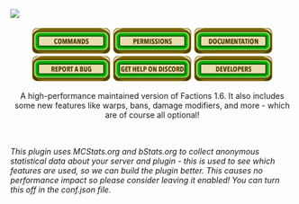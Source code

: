 ![](https://raw.githubusercontent.com/redstone/LegacyFactions/master/media/legacyfactions.png)
<div align="center"> 
<img src="https://raw.githubusercontent.com/redstone/LegacyFactionsDocs/master/media/commands.png" width="140px"> <img src="https://raw.githubusercontent.com/redstone/LegacyFactionsDocs/master/media/permissions.png" width="140px"> <img src="https://raw.githubusercontent.com/redstone/LegacyFactionsDocs/master/media/documentation.png" width="140px"> <img src="https://raw.githubusercontent.com/redstone/LegacyFactionsDocs/master/media/reportabug.png" width="140px"> <img src="https://raw.githubusercontent.com/redstone/LegacyFactionsDocs/master/media/discord.png" width="140px"> <img src="https://raw.githubusercontent.com/redstone/LegacyFactionsDocs/master/media/developers.png" width="140px"> 

<p>

A high-performance maintained version of Factions 1.6. It also includes some new features like warps, bans, damage modifiers, and more - which are of course all optional!
</p>

</div>


<!-- dev.bukkit.org requirement -->

<br>
<br>

<i>
This plugin uses MCStats.org and bStats.org to collect anonymous statistical data about your server and plugin - this is used to see which features are used, so we can build the plugin better. This causes no performance impact so please consider leaving it enabled! You can turn this off in the conf.json file.
</i>
